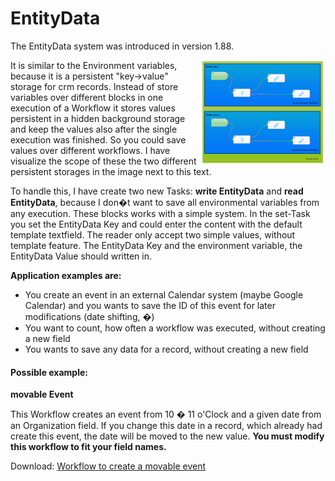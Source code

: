 EntityData
==========================

The EntityData system was introduced in version 1.88.

<img src='../images/variable-scope.jpg' align='right' width='200'>

It is similar to the Environment variables, because it is a persistent "key->value" storage for crm records.
Instead of store variables over different blocks in one execution of a Workflow it stores values persistent in a hidden background storage and keep the values also after the single execution was finished. So you could save values over different workflows. I have visualize the scope of these the two different persistent storages in the image next to this text.

To handle this, I have create two new Tasks: **write EntityData** and **read EntityData**, because I don�t want to save all environmental variables from any execution.
These blocks works with a simple system. In the set-Task you set the EntityData Key and could enter the content with the default template textfield.
The reader only accept two simple values, without template feature. The EntityData Key and the environment variable, the EntityData Value should written in.

**Application examples are:**

 - You create an event in an external Calendar system (maybe Google Calendar) and you wants to save the ID of this event for later modifications (date shifting, �)
 - You want to count, how often a workflow was executed, without creating a new field
- You wants to save any data for a record, without creating a new field

#### Possible example:  
**movable Event**  

This Workflow creates an event from 10 � 11 o'Clock and a given date from an Organization field. If you change this date in a record, which already had create this event, the date will be moved to the new value.
**You must modify this workflow to fit your field names.**  

Download: [Workflow to create a movable event](../examples/movable_event_workflow.bin?raw=true)

